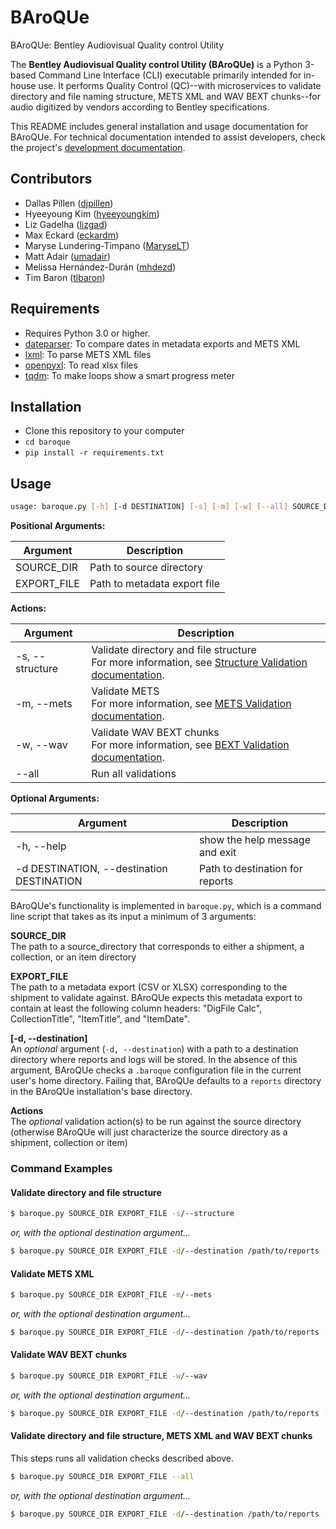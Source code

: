 # BAroQUe
BAroQUe: Bentley Audiovisual Quality control Utility

The **Bentley Audiovisual Quality control Utility (BAroQUe)** is a Python 3-based Command Line Interface (CLI) executable primarily intended for in-house use. It performs Quality Control (QC)--with microservices to validate directory and file naming structure, METS XML and WAV BEXT chunks--for audio digitized by vendors according to Bentley specifications.

This README includes general installation and usage documentation for BAroQUe. For technical documentation intended to assist developers, check the project's [development documentation](docs/Developing.md).

## Contributors

- Dallas Pillen ([djpillen](https://github.com/djpillen))
- Hyeeyoung Kim ([hyeeyoungkim](https://github.com/hyeeyoungkim))
- Liz Gadelha ([lizgad](https://github.com/lizgad))
- Max Eckard ([eckardm](https://github.com/eckardm))
- Maryse Lundering-Timpano ([MaryseLT](https://github.com/MaryseLT))
- Matt Adair ([umadair](https://github.com/umadair))
- Melissa Hernández-Durán ([mhdezd](https://github.com/mhdezd))
- Tim Baron ([tlbaron](https://github.com/tlbaron))

## Requirements
- Requires Python 3.0 or higher.
- [dateparser](https://dateparser.readthedocs.io/en/latest/): To compare dates in metadata exports and METS XML
- [lxml](https://lxml.de/): To parse METS XML files
- [openpyxl](https://openpyxl.readthedocs.io/en/stable/): To read xlsx files
- [tqdm](https://pypi.org/project/tqdm/): To make loops show a smart progress meter

## Installation
- Clone this repository to your computer
- `cd baroque`
- `pip install -r requirements.txt`

## Usage
```sh
usage: baroque.py [-h] [-d DESTINATION] [-s] [-m] [-w] [--all] SOURCE_DIR EXPORT_FILE
```

**Positional Arguments:**

| Argument | Description |
| --- | --- |
|SOURCE_DIR| Path to source directory |
|EXPORT_FILE|Path to metadata export file<br>|

**Actions:**

| Argument | Description |
| --- | --- |
|-s, --structure|Validate directory and file structure<br>For more information, see [Structure Validation documentation](docs/Structure_Validation.md).|
|-m, --mets|Validate METS<br>For more information, see [METS Validation documentation](docs/METS_Validation.md).|
|-w, --wav|Validate WAV BEXT chunks<br>For more information, see [BEXT Validation documentation](docs/BEXT_Validation.md).|
|--all|Run all validations|

**Optional Arguments:**

| Argument | Description |
| --- | --- |
|-h, --help|show the help message and exit|
|-d DESTINATION, --destination DESTINATION|Path to destination for reports|


BAroQUe's functionality is implemented in `baroque.py`, which is a command line script that takes as its input a minimum of 3 arguments:

**SOURCE_DIR**<br>The path to a source_directory that corresponds to either a shipment, a collection, or an item directory

**EXPORT_FILE**<br>The path to a metadata export (CSV or XLSX) corresponding to the shipment to validate against. BAroQUe expects this metadata export to contain at least the following column headers: "DigFile Calc", CollectionTitle", "ItemTitle", and "ItemDate".

**[-d, --destination]**<br>An _optional_ argument (`-d, --destination`) with a path to a destination directory where reports and logs will be stored. In the absence of this argument, BAroQUe checks a `.baroque` configuration file in the current user's home directory. Failing that, BAroQUe defaults to a `reports` directory in the BAroQUe installation's base directory.

**Actions**<br>The _optional_ validation action(s) to be run against the source directory (otherwise BAroQUe will just characterize the source directory as a shipment, collection or item)


### Command Examples ###

#### Validate directory and file structure

```sh
$ baroque.py SOURCE_DIR EXPORT_FILE -s/--structure
```

_or, with the optional destination argument..._

```sh
$ baroque.py SOURCE_DIR EXPORT_FILE -d/--destination /path/to/reports -s/--structure
```

#### Validate METS XML

```sh
$ baroque.py SOURCE_DIR EXPORT_FILE -m/--mets
```

_or, with the optional destination argument..._

```sh
$ baroque.py SOURCE_DIR EXPORT_FILE -d/--destination /path/to/reports -m/--mets
```

#### Validate WAV BEXT chunks

```sh
$ baroque.py SOURCE_DIR EXPORT_FILE -w/--wav
```

_or, with the optional destination argument..._

```sh
$ baroque.py SOURCE_DIR EXPORT_FILE -d/--destination /path/to/reports -w/--wav
```

#### Validate directory and file structure, METS XML and WAV BEXT chunks
This steps runs all validation checks described above.

```sh
$ baroque.py SOURCE_DIR EXPORT_FILE --all
```

_or, with the optional destination argument..._

```sh
$ baroque.py SOURCE_DIR EXPORT_FILE -d/--destination /path/to/reports --all
```
